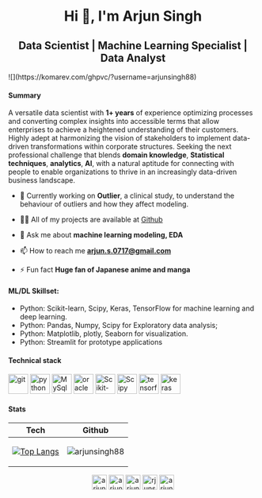 <h1 align="center">Hi 👋, I'm Arjun Singh </h1>
<h2 align="center"> Data Scientist | Machine Learning Specialist | Data Analyst </h2>
![](https://komarev.com/ghpvc/?username=arjunsingh88)



#### Summary
A versatile data scientist with **1+ years** of experience optimizing processes and converting complex insights into accessible terms that allow enterprises to achieve a heightened understanding of their customers. Highly adept at harmonizing the vision of stakeholders to implement data-driven transformations within corporate structures. Seeking the next professional challenge that blends **domain knowledge**, **Statistical techniques**, **analytics**, **AI**, with a natural aptitude for connecting with people to enable organizations to thrive in an increasingly data-driven business landscape.

- 🔭 Currently working on **Outlier**, a clinical study, to understand the behaviour of outliers and how they affect modeling.
<!---- 🌱 I’m currently learning **Object detection, sequence modeling** --->
- 👨‍💻 All of my projects are available at [Github](https://github.com/arjunsingh88?tab=repositories)

- 💬 Ask me about **machine learning modeling, EDA**

- 📫 How to reach me **arjun.s.0717@gmail.com**

- ⚡ Fun fact **Huge fan of Japanese anime and manga**

#### ML/DL Skillset:
* Python: Scikit-learn, Scipy, Keras, TensorFlow for machine learning and deep learning.
* Python: Pandas, Numpy, Scipy for Exploratory data analysis; 
* Python: Matplotlib, plotly, Seaborn for visualization.
* Python: Streamlit for prototype applications



#### Technical stack
<p align="left">                                                                                                          
<img src="https://www.vectorlogo.zone/logos/git-scm/git-scm-icon.svg" alt="git" width="40" height="40"/> 
<img src="https://www.vectorlogo.zone/logos/python/python-icon.svg" alt="python" width="40" height="40"/>                                                                                                                         
<img src="https://www.vectorlogo.zone/logos/mysql/mysql-official.svg" alt="MySql" width="40" height="40"/> 
<img src="https://www.vectorlogo.zone/logos/oracle/oracle-icon.svg" alt="oracle" width="40" height="40"/>
<img src="https://upload.wikimedia.org/wikipedia/commons/0/05/Scikit_learn_logo_small.svg" alt="Scikit-learn" width="40" height="40"/> 
<img src="https://raw.githubusercontent.com/valohai/ml-logos/5127528b5baadb77a6ea4b999a47b4e86bf0f98b/scipy.svg" alt="Scipy" width="40" height="40"/>
<img src="https://www.vectorlogo.zone/logos/tensorflow/tensorflow-icon.svg" alt="tensorflow" width="40" height="40"/> 
<img src="https://upload.wikimedia.org/wikipedia/commons/a/ae/Keras_logo.svg" alt="keras" width="40" height="40"/> </p>


#### Stats
|Tech|Github|
|:---:|:---:|
|[![Top Langs](https://github-readme-stats.vercel.app/api/top-langs/?username=arjunsingh88&hide=javascript,html,css&langs_count=8&layout=compact)](https://github.com/arjunsingh88/github-readme-stats)| <p><img align="center" src="https://github-readme-stats.vercel.app/api?username=arjunsingh88" alt="arjunsingh88" /></p>|

<!--- src="https://github-readme-stats.vercel.app/api?username=arjunsingh88#&bg_color=30,e96443,904e95&title_color=fff&text_color=fff --->


<p align="center">
<a href="https://github.com/arjunsingh88" target="blank"><img align="center" src="https://www.vectorlogo.zone/logos/github/github-icon.svg" alt="arjunsingh88" height="30" width="30" /></a>
<a href="https://linkedin.com/in/arjunsinghk" target="blank"><img align="center" src="https://www.vectorlogo.zone/logos/linkedin/linkedin-icon.svg" alt="arjunsinghk" height="30" width="30" /></a>
<a href="https://kaggle.com/arjunsingh88" target="blank"><img align="center" src="https://www.vectorlogo.zone/logos/kaggle/kaggle-icon.svg" alt="arjunsingh88" height="30" width="30" /></a>
<a href="https://fb.com/rjunsingh88" target="blank"><img align="center" src="https://www.vectorlogo.zone/logos/facebook/facebook-official.svg" alt="rjunsingh88" height="30" width="30" /></a>
<a href="https://instagram.com/arjunsingh_7979" target="blank"><img align="center" src="https://www.vectorlogo.zone/logos/instagram/instagram-icon.svg" alt="arjunsingh_7979" height="30" width="30" /></a>
</p>
